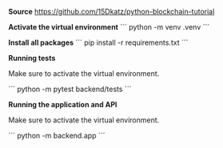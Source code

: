 **Source**
https://github.com/15Dkatz/python-blockchain-tutorial

**Activate the virtual environment**
´´´
python -m venv .venv
´´´

**Install all packages**
´´´
pip install -r requirements.txt
´´´

**Running tests**

Make sure to activate the virtual environment.

´´´
python -m pytest backend/tests
´´´

**Running the application and API**

Make sure to activate the virtual environment.

´´´
python -m backend.app
´´´
